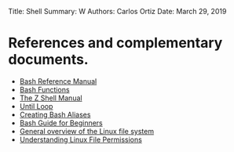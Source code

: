 Title:   Shell
Summary: W
Authors: Carlos Ortiz
Date:    March 29, 2019

# References and complementary documents.

* [Bash Reference Manual](https://www.gnu.org/software/bash/manual/bash.html)
* [Bash Functions](https://linuxize.com/post/bash-functions/)
* [The Z Shell Manual](http://zsh.sourceforge.net/Doc/Release/index.html)
* [Until Loop](http://landoflinux.com/linux_bash_scripting_until_loop.html)
* [Creating Bash Aliases](https://mijingo.com/blog/creating-bash-aliases)
* [Bash Guide for Beginners](http://tldp.org/LDP/Bash-Beginners-Guide/html/)
* [General overview of the Linux file system](https://www.tldp.org/LDP/intro-linux/html/sect_03_01.html)
* [Understanding Linux File Permissions](https://www.linux.com/learn/understanding-linux-file-permissions)